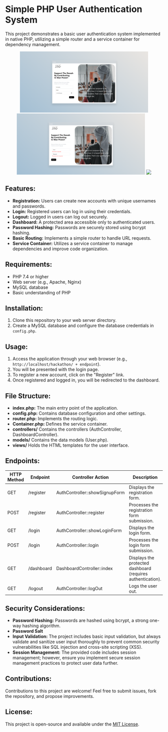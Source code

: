 # Simple PHP User Authentication System

This project demonstrates a basic user authentication system implemented in native PHP, utilizing a simple router and a service container for dependency management. 

<p align="center"> 
   <img src='public/images/1.png' width='410'> 
   <img src='public/images/2.png' width='410'> 
   <img src='public/images/1.gif'> 
</p>


## Features:

* **Registration:** Users can create new accounts with unique usernames and passwords.
* **Login:** Registered users can log in using their credentials.
* **Logout:** Logged in users can log out securely.
* **Dashboard:** A protected area accessible only to authenticated users.
* **Password Hashing:**  Passwords are securely stored using bcrypt hashing.
* **Basic Routing:** Implements a simple router to handle URL requests.
* **Service Container:** Utilizes a service container to manage dependencies and improve code organization.

## Requirements:

* PHP 7.4 or higher
* Web server (e.g., Apache, Nginx)
* MySQL database
* Basic understanding of PHP

## Installation:

1. Clone this repository to your web server directory.
2. Create a MySQL database and configure the database credentials in `config.php`.

## Usage:

1. Access the application through your web browser (e.g., `http://localhost/hackathon/ + endpoint`).
2. You will be presented with the login page.
3. To register a new account, click on the "Register" link.
4. Once registered and logged in, you will be redirected to the dashboard.

## File Structure:

* **index.php:**  The main entry point of the application.
* **config.php:**  Contains database configuration and other settings.
* **router.php:**  Implements the routing logic.
* **Container.php:** Defines the service container.
* **controllers/**  Contains the controllers (AuthController, DashboardController).
* **models/**  Contains the data models (User.php).
* **views/**  Holds the HTML templates for the user interface.

## Endpoints:

| HTTP Method | Endpoint | Controller Action | Description |
|---|---|---|---|
| GET | /register | AuthController::showSignupForm | Displays the registration form. |
| POST | /register | AuthController::register | Processes the registration form submission. |
| GET | /login | AuthController::showLoginForm | Displays the login form. |
| POST | /login | AuthController::login | Processes the login form submission. |
| GET | /dashboard | DashboardController::index | Displays the protected dashboard (requires authentication). |
| GET | /logout | AuthController::logOut | Logs the user out. |


## Security Considerations:

* **Password Hashing:** Passwords are hashed using bcrypt, a strong one-way hashing algorithm.
* **Password Salt**
* **Input Validation:**  The project includes basic input validation, but always validate and sanitize user input thoroughly to prevent common security vulnerabilities like SQL injection and cross-site scripting (XSS).
* **Session Management:**  The provided code includes session management; however, ensure you implement secure session management practices to protect user data further.

## Contributions:

Contributions to this project are welcome! Feel free to submit issues, fork the repository, and propose improvements.

## License:

This project is open-source and available under the [MIT License](LICENSE).
